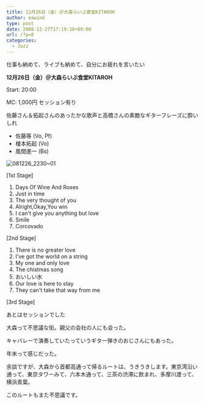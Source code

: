 ```yaml
---
title: 12月26日（金）＠大森らいぶ食堂KITAROH
author: eawind
type: post
date: 2008-12-27T17:19:18+09:00
url: /?p=8
categories:
  - Jazz
---
```

仕事も納めて、ライブも納めて、自分にお疲れを言いたい

**12月26日（金）＠大森らいぶ食堂KITAROH**

Start: 20:00

MC: 1,000円 セッション有り

佐藤さん＆拓起さんのあったかな歌声と高橋さんの素敵なギターフレーズに酔いしれ

- 佐藤等 (Vo, Pf)
- 榎本拓起 (Vo)
- 風間進一 (Bs)

![081226_2230~01](/img/wp/2008/12/081226_223001.jpg)

[1st Stage]

1. Days Of Wine And Roses
2. Just in time
3. The very thought of you
4. Alright,Okay,You win
5. I can't give you anything but love
6. Smile
7. Corcovado

[2nd Stage]

1. There is no greater love
2. I've got the world on a string
3. My one and only love
4. The chistmas song
5. おいしい水
6. Our love is here to stay
7. They can't take that way from me

[3rd Stage]

あとはセッションでした

大森って不思議な街。親父の会社の人にも会った。

キャバレーで演奏していたっていうギター弾きのおじさんにもあった。

年末って感じだった。

余談ですが、大森から首都高通って帰るルートは、うきうきします。東京湾沿い通って、東京タワーみて、六本木通って、三茶の渋滞に飲まれ、多摩川渡って、横浜青葉。

このルートもまた不思議です。
